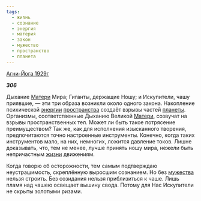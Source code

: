 ```yaml
---
tags:
  - жизнь
  - сознание
  - энергия
  - материя
  - закон
  - мужество
  - пространство
  - планета
---
```

[Агни-Йога 1929г](https://127.0.0.1:4002/agni/1929)

___306___

Дыхание [Матери](../../../tags/#материя) Мира; Гиганты, держащие Ношу; и Искупители, чашу приявшие, — эти три образа возникли около одного закона. Накопление психической [энергии](../../../tags/#энергия) [пространства](../../../tags/#пространство) создаёт взрывы частей [планеты](../../../tags/#планета). Организмы, соответственные Дыханию Великой [Матери](../../../tags/#материя), созвучат на взрывы пространственных тел. Может ли быть такое потрясение преимуществом? Так же, как для исполнения изысканного творения, предпочитаются точно настроенные инструменты. Конечно, когда таких инструментов мало, на них, немногих, ложится давление токов. Лишне доказывать, что, тем не менее, лучше принять ношу мира, нежели быть непричастным [жизни](../../../tags/#жизнь) движениям.   

Когда говорю об осторожности, тем самым подтверждаю неустрашимость, скреплённую выросшим сознанием. Но без [мужества](../../../tags/#мужество) нельзя строить. Без созидания нельзя приблизиться к чаше. Лишь пламя над чашею освещает вышину свода. Потому для Нас Искупители не скрыты золотыми ризами.